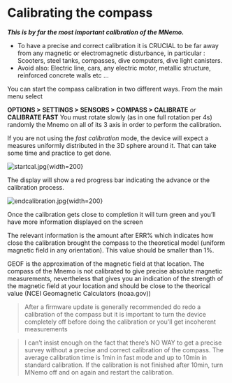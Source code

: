 # Calibrating the compass

**_This is by far the most important calibration of the MNemo._**

- To have a precise and correct calibration it is CRUCIAL to be far away from any magnetic or electromagnetic disturbance, in particular :
	Scooters, steel tanks, compasses, dive computers, dive light canisters.
- Avoid also:
	Electric line, cars, any electric motor, metallic structure, reinforced concrete walls etc …


You can start the compass calibration in two different ways.
From the main menu select

**OPTIONS > SETTINGS > SENSORS > COMPASS > CALIBRATE** _or_ **CALIBRATE FAST**
You must rotate slowly (as in one full rotation per 4s) randomly the Mnemo on all of its 3 axis in order to perform the calibration.

If you are not using the _fast calibration_ mode, the device will expect a measures uniformly distributed in the 3D sphere around it. That can take some time and practice to get done.


![startcal.jpg](startcal.jpg){width=200}

The display will show a red progress bar indicating the advance or the calibration process.

![endcalibration.jpg](endcalibration.jpg){width=200}


Once the calibration gets close to completion it will turn green and you’ll have more information displayed on the screen


The relevant information is the amount after ERR% which indicates how close the calibration brought the compass to the theoretical model (uniform magnetic field in any orientation). This value should be smaller than 1%. 

GEOF is the approximation of the magnetic field at that location. The compass of the Mnemo is not calibrated to give precise absolute magnetic measurements, nevertheless that gives you an indication of the strength of the magnetic field at your location and should be close to the theorical value (NCEI Geomagnetic Calculators (noaa.gov))

> After a firmware update is generally recommended do redo a calibration of the compass but it is important to turn the device completely off before doing the calibration or you'll get incoherent measurements


> I can’t insist enough on the fact that there’s NO WAY to get a precise survey without a precise and correct calibration of the compass.
> The average calibration time is 1min in fast mode and up to 10min in standard calibration. If the calibration is not finished after 10min, turn MNemo off and on again and restart the calibration. 



